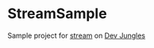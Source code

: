 # StreamSample

Sample project for [stream](https://www.youtube.com/watch?v=lq5iI7A6PXs) on [Dev Jungles](https://www.youtube.com/c/DevJungles)
